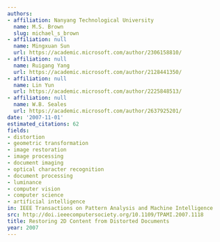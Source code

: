 ```yaml
---
authors:
- affiliation: Nanyang Technological University
  name: M.S. Brown
  slug: michael_s_brown
- affiliation: null
  name: Mingxuan Sun
  url: https://academic.microsoft.com/author/2306158810/
- affiliation: null
  name: Ruigang Yang
  url: https://academic.microsoft.com/author/2128441350/
- affiliation: null
  name: Lin Yun
  url: https://academic.microsoft.com/author/2225848513/
- affiliation: null
  name: W.B. Seales
  url: https://academic.microsoft.com/author/2637925201/
date: '2007-11-01'
estimated_citations: 62
fields:
- distortion
- geometric transformation
- image restoration
- image processing
- document imaging
- optical character recognition
- document processing
- luminance
- computer vision
- computer science
- artificial intelligence
in: IEEE Transactions on Pattern Analysis and Machine Intelligence
src: http://doi.ieeecomputersociety.org/10.1109/TPAMI.2007.1118
title: Restoring 2D Content from Distorted Documents
year: 2007
---
```

